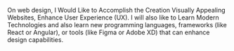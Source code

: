  On web design, I Would Like to Accomplish the Creation Visually Appealing Websites, Enhance User Experience (UX). I will also like to Learn  Modern Technologies and also learn new programming languages, frameworks (like React or Angular), or tools (like Figma or Adobe XD) that can enhance design capabilities.
